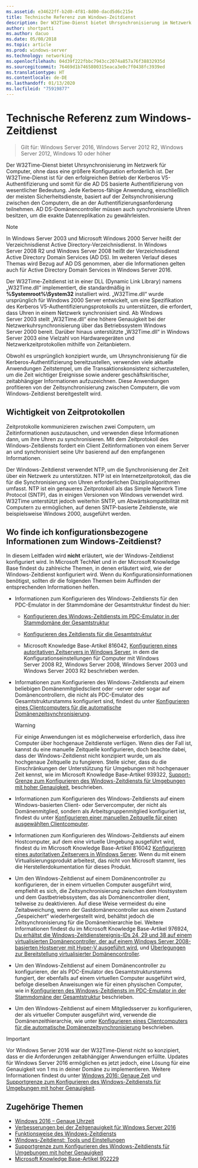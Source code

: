 ```yaml
---
ms.assetid: e34622ff-b2d0-4f81-8d00-dacd5d6c215e
title: Technische Referenz zum Windows-Zeitdienst
description: Der W32Time-Dienst bietet Uhrsynchronisierung im Netzwerk für Computer, ohne dass eine größere Konfiguration erforderlich ist. Der W32Time-Dienst ist für den erfolgreichen Betrieb der Kerberos V5-Authentifizierung und somit für die AD DS basierte Authentifizierung von wesentlicher Bedeutung.
author: shortpatti
ms.author: dacuo
ms.date: 05/08/2018
ms.topic: article
ms.prod: windows-server
ms.technology: networking
ms.openlocfilehash: 04d39f222fbbc7943cc2074a857a76f38832935d
ms.sourcegitcommit: 76469d1b7465800315eaca3e0c7f0438fc3939ed
ms.translationtype: HT
ms.contentlocale: de-DE
ms.lasthandoff: 01/13/2020
ms.locfileid: "75919877"
---
```

# <a name="windows-time-service-technical-reference"></a>Technische Referenz zum Windows-Zeitdienst
>Gilt für: Windows Server 2016, Windows Server 2012 R2, Windows Server 2012, Windows 10 oder höher

Der W32Time-Dienst bietet Uhrsynchronisierung im Netzwerk für Computer, ohne dass eine größere Konfiguration erforderlich ist. Der W32Time-Dienst ist für den erfolgreichen Betrieb der Kerberos V5-Authentifizierung und somit für die AD DS basierte Authentifizierung von wesentlicher Bedeutung. Jede Kerberos-fähige Anwendung, einschließlich der meisten Sicherheitsdienste, basiert auf der Zeitsynchronisierung zwischen den Computern, die an der Authentifizierungsanforderung teilnehmen. AD DS-Domänencontroller müssen auch synchronisierte Uhren besitzen, um die exakte Datenreplikation zu gewährleisten.

> [!NOTE]  
> In Windows Server 2003 und Microsoft Windows 2000 Server heißt der Verzeichnisdienst Active Directory-Verzeichnisdienst. In Windows Server 2008 R2 und Windows Server 2008 heißt der Verzeichnisdienst Active Directory Domain Services (AD DS). Im weiteren Verlauf dieses Themas wird Bezug auf AD DS genommen, aber die Informationen gelten auch für Active Directory Domain Services in Windows Server 2016.

Der W32Time-Zeitdienst ist in einer DLL (Dynamic Link Library) namens „W32Time.dll“ implementiert, die standardmäßig in **%Systemroot%\System32** installiert wird. „W32Time.dll“ wurde ursprünglich für Windows 2000 Server entwickelt, um eine Spezifikation des Kerberos V5-Authentifizierungsprotokolls zu unterstützen, die erfordert, dass Uhren in einem Netzwerk synchronisiert sind. Ab Windows Server 2003 stellt „W32Time.dll“ eine höhere Genauigkeit bei der Netzwerkuhrsynchronisierung über das Betriebssystem Windows Server 2000 bereit. Darüber hinaus unterstützte „W32Time.dll“ in Windows Server 2003 eine Vielzahl von Hardwaregeräten und Netzwerkzeitprotokollen mithilfe von Zeitanbietern.

Obwohl es ursprünglich konzipiert wurde, um Uhrsynchronisierung für die Kerberos-Authentifizierung bereitzustellen, verwenden viele aktuelle Anwendungen Zeitstempel, um die Transaktionskonsistenz sicherzustellen, um die Zeit wichtiger Ereignisse sowie anderer geschäftskritischer, zeitabhängiger Informationen aufzuzeichnen.  Diese Anwendungen profitieren von der Zeitsynchronisierung zwischen Computern, die vom Windows-Zeitdienst bereitgestellt wird.

## <a name="importance-of-time-protocols"></a>Wichtigkeit von Zeitprotokollen
Zeitprotokolle kommunizieren zwischen zwei Computern, um Zeitinformationen auszutauschen, und verwenden diese Informationen dann, um ihre Uhren zu synchronisieren. Mit dem Zeitprotokoll des Windows-Zeitdiensts fordert ein Client Zeitinformationen von einem Server an und synchronisiert seine Uhr basierend auf den empfangenen Informationen.
  
Der Windows-Zeitdienst verwendet NTP, um die Synchronisierung der Zeit über ein Netzwerk zu unterstützen. NTP ist ein Internetzeitprotokoll, das die für die Synchronisierung von Uhren erforderlichen Disziplinalgorithmen umfasst. NTP ist ein genaueres Zeitprotokoll als das Simple Network Time Protocol (SNTP), das in einigen Versionen von Windows verwendet wird. W32Time unterstützt jedoch weiterhin SNTP, um Abwärtskompatibilität mit Computern zu ermöglichen, auf denen SNTP-basierte Zeitdienste, wie beispielsweise Windows 2000, ausgeführt werden.
## <a name="where-to-find-windows-time-service-configuration-related-information"></a>Wo finde ich konfigurationsbezogene Informationen zum Windows-Zeitdienst?  
In diesem Leitfaden wird **nicht** erläutert, wie der Windows-Zeitdienst konfiguriert wird. In Microsoft TechNet und in der Microsoft Knowledge Base findest du zahlreiche Themen, in denen erläutert wird, wie der Windows-Zeitdienst konfiguriert wird. Wenn du Konfigurationsinformationen benötigst, sollten dir die folgenden Themen beim Auffinden der entsprechenden Informationen helfen.  
-   Informationen zum Konfigurieren des Windows-Zeitdiensts für den PDC-Emulator in der Stammdomäne der Gesamtstruktur findest du hier:
  
    -   [Konfigurieren des Windows-Zeitdiensts im PDC-Emulator in der Stammdomäne der Gesamtstruktur](https://docs.microsoft.com/previous-versions/windows/it-pro/windows-server-2008-R2-and-2008/cc731191%28v=ws.10%29) 
  
    -   [Konfigurieren des Zeitdiensts für die Gesamtstruktur](https://docs.microsoft.com/previous-versions/windows/it-pro/windows-server-2008-r2-and-2008/cc794823%28v%3dws.10%29) 
  
    -   Microsoft Knowledge Base-Artikel 816042, [Konfigurieren eines autoritativen Zeitservers in Windows Server](https://go.microsoft.com/fwlink/?LinkID=60402), in dem die Konfigurationseinstellungen für Computer mit Windows Server 2008 R2, Windows Server 2008, Windows Server 2003 und Windows Server 2003 R2 beschrieben werden.  
  
-   Informationen zum Konfigurieren des Windows-Zeitdiensts auf einem beliebigen Domänenmitgliedsclient oder -server oder sogar auf Domänencontrollern, die nicht als PDC-Emulator des Gesamtstrukturstamms konfiguriert sind, findest du unter [Konfigurieren eines Clientcomputers für die automatische Domänenzeitsynchronisierung](https://docs.microsoft.com/previous-versions/windows/it-pro/windows-server-2008-r2-and-2008/cc816884%28v%3dws.10%29).  
  
    > [!WARNING]  
    > Für einige Anwendungen ist es möglicherweise erforderlich, dass ihre Computer über hochgenaue Zeitdienste verfügen. Wenn dies der Fall ist, kannst du eine manuelle Zeitquelle konfigurieren, doch beachte dabei, dass der Windows-Zeitdienst nicht konzipiert wurde, um als hochgenaue Zeitquelle zu fungieren. Stelle sicher, dass du die Einschränkungen der Unterstützung für Umgebungen mit hochgenauer Zeit kennst, wie im Microsoft Knowledge Base-Artikel 939322, [Support-Grenze zum Konfigurieren des Windows-Zeitdiensts für Umgebungen mit hoher Genauigkeit](support-boundary.md), beschrieben.  
  
-   Informationen zum Konfigurieren des Windows-Zeitdiensts auf einem Windows-basierten Client- oder Servercomputer, der nicht als Domänenmitglied, sondern als Arbeitsgruppenmitglied konfiguriert ist, findest du unter [Konfigurieren einer manuellen Zeitquelle für einen ausgewählten Clientcomputer](https://docs.microsoft.com/previous-versions/windows/it-pro/windows-server-2008-r2-and-2008/cc816656%28v%3dws.10%29).  
  
-   Informationen zum Konfigurieren des Windows-Zeitdiensts auf einem Hostcomputer, auf dem eine virtuelle Umgebung ausgeführt wird, findest du im Microsoft Knowledge Base-Artikel 816042 [Konfigurieren eines autoritativen Zeitservers in Windows Server](https://go.microsoft.com/fwlink/?LinkID=60402). Wenn du mit einem Virtualisierungsprodukt arbeitest, das nicht von Microsoft stammt, lies die Herstellerdokumentation für dieses Produkt.  
  
-   Um den Windows-Zeitdienst auf einem Domänencontroller zu konfigurieren, der in einem virtuellen Computer ausgeführt wird, empfiehlt es sich, die Zeitsynchronisierung zwischen dem Hostsystem und dem Gastbetriebssystem, das als Domänencontroller dient, teilweise zu deaktivieren. Auf diese Weise vermeidest du eine Zeitabweichung, wenn der Gastdomänencontroller aus einem Zustand „Gespeichert“ wiederhergestellt wird, behältst jedoch die Zeitsynchronisierung für die Domänenhierarchie bei. Weitere Informationen findest du im Microsoft Knowledge Base-Artikel 976924, [Du erhältst die Windows-Zeitdienstereignis-IDs 24, 29 und 38 auf einem virtualisierten Domänencontroller, der auf einem Windows Server 2008-basierten Hostserver mit Hyper-V ausgeführt wird](https://go.microsoft.com/fwlink/?LinkID=192236), und [Überlegungen zur Bereitstellung virtualisierter Domänencontroller](https://go.microsoft.com/fwlink/?LinkID=192235).  
  
-   Um den Windows-Zeitdienst auf einem Domänencontroller zu konfigurieren, der als PDC-Emulator des Gesamtstrukturstamms fungiert, der ebenfalls auf einem virtuellen Computer ausgeführt wird, befolge dieselben Anweisungen wie für einen physischen Computer, wie in [Konfigurieren des Windows-Zeitdiensts im PDC-Emulator in der Stammdomäne der Gesamtstruktur](https://docs.microsoft.com/previous-versions/windows/it-pro/windows-server-2008-R2-and-2008/cc731191%28v=ws.10%29) beschrieben.  
  
-   Um den Windows-Zeitdienst auf einem Mitgliedsserver zu konfigurieren, der als virtueller Computer ausgeführt wird, verwende die Domänenzeithierarchie, wie unter [Konfigurieren eines Clientcomputers für die automatische Domänenzeitsynchronisierung](https://docs.microsoft.com/previous-versions/windows/it-pro/windows-server-2008-r2-and-2008/cc816884%28v%3dws.10%29) beschrieben.


> [!IMPORTANT]  
> Vor Windows Server 2016 war der W32Time-Dienst nicht so konzipiert, dass er die Anforderungen zeitabhängiger Anwendungen erfüllte.  Updates für Windows Server 2016 ermöglichen es jetzt jedoch, eine Lösung für eine Genauigkeit von 1 ms in deiner Domäne zu implementieren.  Weitere Informationen findest du unter [Windows 2016: Genaue Zeit](accurate-time.md) und [Supportgrenze zum Konfigurieren des Windows-Zeitdiensts für Umgebungen mit hoher Genauigkeit](support-boundary.md).

## <a name="related-topics"></a>Zugehörige Themen
- [Windows 2016 – Genaue Uhrzeit](accurate-time.md)
- [Verbesserungen bei der Zeitgenauigkeit für Windows Server 2016](windows-server-2016-improvements.md)  
- [Funktionsweise des Windows-Zeitdiensts](How-the-Windows-Time-Service-Works.md)  
- [Windows-Zeitdienst: Tools und Einstellungen](Windows-Time-Service-Tools-and-Settings.md)  
- [Supportgrenze zum Konfigurieren des Windows-Zeitdiensts für Umgebungen mit hoher Genauigkeit](support-boundary.md)
- [Microsoft Knowledge Base-Artikel 902229](https://go.microsoft.com/fwlink/?LinkId=186066)
